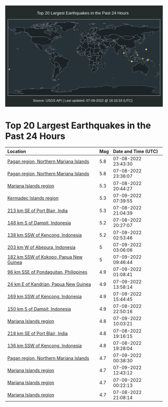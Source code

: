 ![Map](./map.png)

# Top 20 Largest Earthquakes in the Past 24 Hours

| Location | Mag | Date and Time (UTC) |
|:---|:---|:---|
| [Pagan region, Northern Mariana Islands](https://earthquake.usgs.gov/earthquakes/eventpage/us6000i12c) | 5.8 | 07-08-2022 23:43:30 |
| [Pagan region, Northern Mariana Islands](https://earthquake.usgs.gov/earthquakes/eventpage/us6000i126) | 5.8 | 07-08-2022 23:36:07 |
| [Mariana Islands region](https://earthquake.usgs.gov/earthquakes/eventpage/us6000i10z) | 5.3 | 07-08-2022 20:44:27 |
| [Kermadec Islands region](https://earthquake.usgs.gov/earthquakes/eventpage/us6000i167) | 5.3 | 07-09-2022 07:39:55 |
| [213 km SE of Port Blair, India](https://earthquake.usgs.gov/earthquakes/eventpage/us6000i117) | 5.3 | 07-08-2022 21:04:39 |
| [148 km S of Dampit, Indonesia](https://earthquake.usgs.gov/earthquakes/eventpage/us6000i10m) | 5.2 | 07-08-2022 20:27:07 |
| [138 km SSW of Kencong, Indonesia](https://earthquake.usgs.gov/earthquakes/eventpage/us6000i14h) | 5.2 | 07-09-2022 02:53:46 |
| [203 km W of Abepura, Indonesia](https://earthquake.usgs.gov/earthquakes/eventpage/us6000i14j) | 5 | 07-09-2022 03:06:06 |
| [182 km SSW of Kokopo, Papua New Guinea](https://earthquake.usgs.gov/earthquakes/eventpage/us6000i16i) | 5 | 07-09-2022 09:46:44 |
| [96 km SSE of Pondaguitan, Philippines](https://earthquake.usgs.gov/earthquakes/eventpage/us6000i13t) | 4.9 | 07-09-2022 01:08:41 |
| [24 km E of Kandrian, Papua New Guinea](https://earthquake.usgs.gov/earthquakes/eventpage/us6000i182) | 4.9 | 07-09-2022 13:58:14 |
| [169 km SSW of Kencong, Indonesia](https://earthquake.usgs.gov/earthquakes/eventpage/us6000i18m) | 4.9 | 07-09-2022 15:44:45 |
| [150 km S of Dampit, Indonesia](https://earthquake.usgs.gov/earthquakes/eventpage/us6000i11u) | 4.9 | 07-08-2022 22:50:16 |
| [Mariana Islands region](https://earthquake.usgs.gov/earthquakes/eventpage/us6000i16k) | 4.8 | 07-09-2022 10:03:21 |
| [218 km SE of Port Blair, India](https://earthquake.usgs.gov/earthquakes/eventpage/us6000i10d) | 4.8 | 07-08-2022 19:16:15 |
| [136 km SSW of Kencong, Indonesia](https://earthquake.usgs.gov/earthquakes/eventpage/us6000i0zw) | 4.8 | 07-08-2022 19:28:04 |
| [Pagan region, Northern Mariana Islands](https://earthquake.usgs.gov/earthquakes/eventpage/us6000i13n) | 4.7 | 07-09-2022 00:38:30 |
| [Mariana Islands region](https://earthquake.usgs.gov/earthquakes/eventpage/us6000i17n) | 4.7 | 07-09-2022 12:43:12 |
| [Mariana Islands region](https://earthquake.usgs.gov/earthquakes/eventpage/us6000i13i) | 4.7 | 07-09-2022 00:22:13 |
| [Mariana Islands region](https://earthquake.usgs.gov/earthquakes/eventpage/us6000i11d) | 4.7 | 07-08-2022 21:08:14 |
